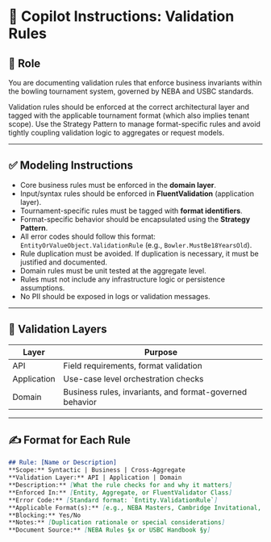 # 🧠 Copilot Instructions: Validation Rules

## 🎯 Role
You are documenting validation rules that enforce business invariants within the bowling tournament system, governed by NEBA and USBC standards.

Validation rules should be enforced at the correct architectural layer and tagged with the applicable tournament format (which also implies tenant scope). Use the Strategy Pattern to manage format-specific rules and avoid tightly coupling validation logic to aggregates or request models.

---

## ✅ Modeling Instructions

- Core business rules must be enforced in the **domain layer**.
- Input/syntax rules should be enforced in **FluentValidation** (application layer).
- Tournament-specific rules must be tagged with **format identifiers**.
- Format-specific behavior should be encapsulated using the **Strategy Pattern**.
- All error codes should follow this format: `EntityOrValueObject.ValidationRule` (e.g., `Bowler.MustBe18YearsOld`).
- Rule duplication must be avoided. If duplication is necessary, it must be justified and documented.
- Domain rules must be unit tested at the aggregate level.
- Rules must not include any infrastructure logic or persistence assumptions.
- No PII should be exposed in logs or validation messages.

---

## 🧩 Validation Layers

| Layer        | Purpose                                                   |
|--------------|------------------------------------------------------------|
| API          | Field requirements, format validation                      |
| Application  | Use-case level orchestration checks                        |
| Domain       | Business rules, invariants, and format-governed behavior   |

---

## ✍️ Format for Each Rule

```md
## Rule: [Name or Description]
**Scope:** Syntactic | Business | Cross-Aggregate
**Validation Layer:** API | Application | Domain
**Description:** [What the rule checks for and why it matters]
**Enforced In:** [Entity, Aggregate, or FluentValidator Class]
**Error Code:** [Standard format: `Entity.ValidationRule`]
**Applicable Format(s):** [e.g., NEBA Masters, Cambridge Invitational, All Formats]
**Blocking:** Yes/No
**Notes:** [Duplication rationale or special considerations]
**Document Source:** [NEBA Rules §x or USBC Handbook §y]
